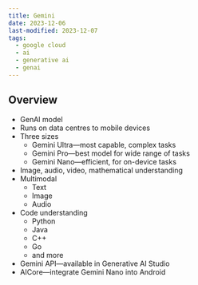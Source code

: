 ```yaml
---
title: Gemini
date: 2023-12-06
last-modified: 2023-12-07
tags:
  - google cloud
  - ai
  - generative ai
  - genai
---
```


## Overview

- GenAI model
- Runs on data centres to mobile devices
- Three sizes
	- Gemini Ultra—most capable, complex tasks
	- Gemini Pro—best model for wide range of tasks
	- Gemini Nano—efficient, for on-device tasks
- Image, audio, video, mathematical understanding
- Multimodal
	- Text
	- Image
	- Audio
- Code understanding
	- Python
	- Java
	- C++
	- Go
	- and more
- Gemini API—available in Generative AI Studio
- AICore—integrate Gemini Nano into Android
